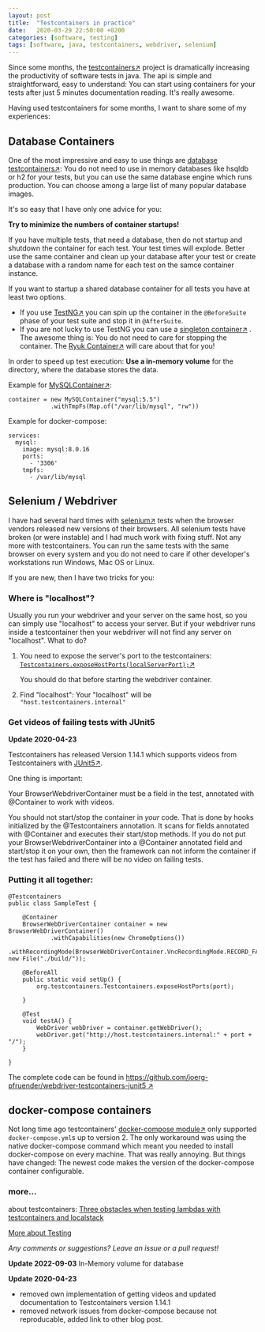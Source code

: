 ```yaml
---
layout: post
title:  "Testcontainers in practice"
date:   2020-03-29 22:50:00 +0200
categories: [software, testing]
tags: [software, java, testcontainers, webdriver, selenium]
---
```


Since some months, the [testcontainers&#8599;](https://www.testcontainers.org/) project is dramatically increasing the productivity of software tests in java.
The api is simple and straightforward, easy to understand: You can start using containers for your tests after just 5 minutes documentation reading. It's really awesome.

Having used testcontainers for some months, I want to share some of my experiences:

## Database Containers

One of the most impressive and easy to use things are [database testcontainers&#8599;](https://www.testcontainers.org/modules/databases/):
You do not need to use in memory databases like hsqldb or h2 for your tests, but you can use the same database engine which runs production.
You can choose among a large list of many popular database images.

It's so easy that I have only one advice for you:

**Try to minimize the numbers of container startups!**

If you have multiple tests, that need a database, then do not startup and shutdown the container for each test. Your test times will explode.
Better use the same container and clean up your database after your test or create a database with a random name for each test on the samce container instance.

If you want to startup a shared database container for all tests you have at least two options.

* If you use [TestNG&#8599;](https://testng.org/doc/) you can spin up the container in the `@BeforeSuite` phase of your test suite and stop it in `@AfterSuite`.
* If you are not lucky to use TestNG you can use a [singleton container&#8599;](https://www.testcontainers.org/test_framework_integration/manual_lifecycle_control/#singleton-containers) .
 The awesome thing is: You do not need to care for stopping the container. The [Ryuk Container&#8599;](https://github.com/testcontainers/moby-ryuk) will care about that for you!

In order to speed up test execution: 
**Use a in-memory volume** for the directory, where the database stores the data.

Example for [MySQLContainer&#8599;](https://www.testcontainers.org/modules/databases/mysql/):

    container = new MySQLContainer("mysql:5.5")
                .withTmpFs(Map.of("/var/lib/mysql", "rw"))  

Example for docker-compose:

    services:
      mysql:
        image: mysql:8.0.16
        ports:
          - '3306'
        tmpfs:
          - /var/lib/mysql

## Selenium / Webdriver

I have had several hard times with [selenium&#8599;](https://www.selenium.dev/) tests when the browser vendors released new versions of their browsers. All selenium tests have broken (or were instable) and I had much work with fixing stuff.
Not any more with testcontainers. You can run the same tests with the same browser on every system and you do not need to care if other developer's workstations run Windows, Mac OS or Linux.

If you are new, then I have two tricks for you:

### Where is "localhost"?

Usually you run your webdriver and your server on the same host, so you can simply use "localhost" to access your server. 
But if your webdriver runs inside a testcontainer then your webdriver will not find any server on "localhost".
What to do?
1. You need to expose the server's port to the testcontainers:
   [`Testcontainers.exposeHostPorts(localServerPort);`&#8599;](https://www.testcontainers.org/features/networking/)
   
   You should do that before starting the webdriver container.

2. Find "localhost": 
   Your "localhost" will be `"host.testcontainers.internal"`


### Get videos of failing tests with JUnit5

**Update 2020-04-23**

Testcontainers has released Version 1.14.1 which supports videos from Testcontainers with [JUnit5&#8599;](https://junit.org/junit5/).

One thing is important: 

Your BrowserWebdriverContainer must be a field in the test, annotated with @Container to work with videos.

You should not start/stop the container in *your* code. That is done by hooks initialized by the @Testcontainers annotation.
It scans for fields annotated with @Container and executes their start/stop methods.
If you do not put your BrowserWebdriverContainer into a @Container annotated field and start/stop it on your own, 
then the framework can not inform the container if the test has failed and there will be no video on failing tests. 

### Putting it all together:


    @Testcontainers
    public class SampleTest {
    
        @Container
        BrowserWebDriverContainer container = new BrowserWebDriverContainer()
                .withCapabilities(new ChromeOptions())
                .withRecordingMode(BrowserWebDriverContainer.VncRecordingMode.RECORD_FAILING, new File("./build/"));
                    
        @BeforeAll
        public static void setUp() {
            org.testcontainers.Testcontainers.exposeHostPorts(port);
    
        }
                    
        @Test
        void testA() {     
            WebDriver webDriver = container.getWebDriver();       
            webDriver.get("http://host.testcontainers.internal:" + port + "/");
        }
        
    }    

The complete code can be found in [https://github.com/joerg-pfruender/webdriver-testcontainers-junit5 &#8599;](https://github.com/joerg-pfruender/webdriver-testcontainers-junit5)

## docker-compose containers

Not long time ago testcontainers' [docker-compose module&#8599;](https://www.testcontainers.org/modules/docker_compose/) only supported `docker-compose.yml`s up to version 2. The only workaround was using the native docker-compose command which meant you needed to install docker-compose on every machine. That was really annoying. 
But things have changed: The newest code makes the version of the docker-compose container configurable.

### more...
about testcontainers: [Three obstacles when testing lambdas with testcontainers and localstack](/software/testing/2020/09/27/localstack_and_lambda.html)

[More about Testing](/collections/testautomation.html)

*Any comments or suggestions? Leave an issue or a pull request!*

**Update 2022-09-03**
In-Memory volume for database

**Update 2020-04-23**
* removed own implementation of getting videos and updated documentation to Testcontainers version 1.14.1
* removed network issues from docker-compose because not reproducable, added link to other blog post.